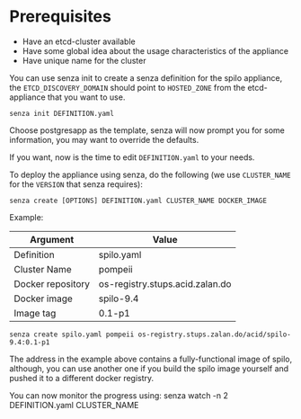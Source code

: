 Prerequisites
=============

* Have an etcd-cluster available
* Have some global idea about the usage characteristics of the appliance
* Have unique name for the cluster

You can use senza init to create a senza definition for the spilo appliance,
the `ETCD_DISCOVERY_DOMAIN` should point to `HOSTED_ZONE` from the etcd-appliance that you want to use.

	senza init DEFINITION.yaml

Choose postgresapp as the template, senza will now prompt you for some information, you may want to override the defaults.

If you want, now is the time to edit `DEFINITION.yaml` to your needs.

To deploy the appliance using senza, do the following (we use `CLUSTER_NAME` for the `VERSION` that senza requires):

	senza create [OPTIONS] DEFINITION.yaml CLUSTER_NAME DOCKER_IMAGE

Example:

Argument   		   | Value
-------------------|-------
Definition		   | spilo.yaml
Cluster Name	   | pompeii
Docker repository  | os-registry.stups.acid.zalan.do
Docker image       | spilo-9.4 
Image tag          | 0.1-p1

	senza create spilo.yaml pompeii os-registry.stups.zalan.do/acid/spilo-9.4:0.1-p1
	
The address in the example above contains a fully-functional image of spilo, although, you can use another one if you build the spilo image yourself and pushed it to a different docker registry.

You can now monitor the progress using:
	senza watch -n 2 DEFINITION.yaml CLUSTER_NAME
